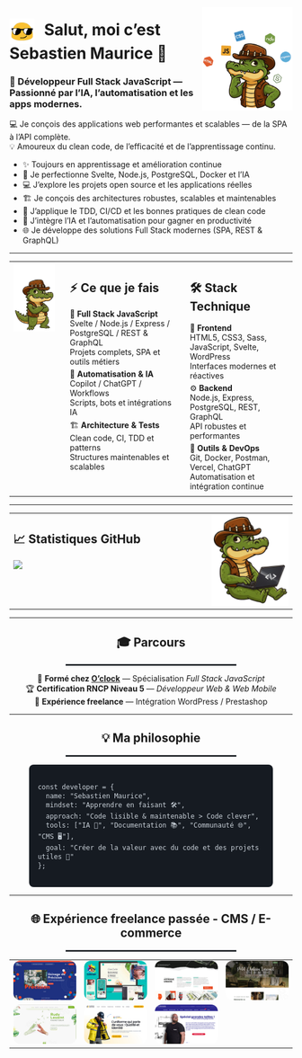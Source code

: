 <!-- 💻 Profil GitHub Pro - Sebastien Maurice -->
<!-- Version harmonisée & responsive - 2025 -->

<div>
  <!-- Image à droite -->
  <a href="https://raw.githubusercontent.com/sebastienmaurice/sebastienmaurice/refs/heads/main/dundee-croco-profil-right-1.png" target="_blank" rel="noopener noreferrer nofollow">
    <img 
      align="right" 
      width="32%" 
      src="https://raw.githubusercontent.com/sebastienmaurice/sebastienmaurice/refs/heads/main/dundee-croco-profil-right-1.png" 
      style="max-width:180px; display:block; margin-top:-20px;">
  </a>

  <!-- Titre principal -->
  <h1>
    <img src="https://raw.githubusercontent.com/sebastienmaurice/sebastienmaurice/refs/heads/main/blob-sunglasses.gif" 
         alt="emoji-blob" 
         style="width:45px; vertical-align:middle; margin-right:10px;">
    Salut, moi c’est <strong>Sebastien Maurice</strong> 👋
  </h1>

  <h3>
    🚀 Développeur Full Stack JavaScript — Passionné par l’IA, l’automatisation et les apps modernes.
  </h3>

  <p>
    💻 Je conçois des applications web performantes et scalables — de la SPA à l’API complète.<br>
    💡 Amoureux du clean code, de l’efficacité et de l’apprentissage continu.
  </p>

  <ul>
    <li>✨ Toujours en apprentissage et amélioration continue</li>
    <li>🌱 Je perfectionne Svelte, Node.js, PostgreSQL, Docker et l’IA</li>
    <li>💻 J’explore les projets open source et les applications réelles</li>
    <li>🏗️ Je conçois des architectures robustes, scalables et maintenables</li>
    <li>🧪 J’applique le TDD, CI/CD et les bonnes pratiques de clean code</li>
    <li>🤖 J’intègre l’IA et l’automatisation pour gagner en productivité</li>
    <li>🌐 Je développe des solutions Full Stack modernes (SPA, REST & GraphQL)</li>
  </ul>
</div>

---
<!-- ⚡ Ce que je fais + 🛠️ Stack Technique — TABLE 100% GitHub -->
<table align="center" cellspacing="0" cellpadding="0">
<tr>
  <!-- Croco -->
  <td valign="top" style="padding-right:20px;">
    <img src="https://raw.githubusercontent.com/sebastienmaurice/sebastienmaurice/main/croco-dundee-debout-1.png" width="250" alt="Croco Dundee">
  </td>

  <!-- Ce que je fais -->
  <td valign="top" style="padding-right:20px;">
    <h2>⚡ Ce que je fais</h2>
    <p style="margin:5px 0">
      🎯 <b>Full Stack JavaScript</b><br>
      Svelte / Node.js / Express / PostgreSQL / REST & GraphQL<br>
      Projets complets, SPA et outils métiers
    </p>
    <p style="margin:5px 0">
      🤖 <b>Automatisation & IA</b><br>
      Copilot / ChatGPT / Workflows<br>
      Scripts, bots et intégrations IA
    </p>
    <p style="margin:5px 0">
      🏗️ <b>Architecture & Tests</b><br>
      Clean code, CI, TDD et patterns<br>
      Structures maintenables et scalables
    </p>
  </td>

  <!-- Stack Technique -->
  <td valign="top">
    <h2>🛠️ Stack Technique</h2>
    <p style="margin:5px 0">
      🎨 <b>Frontend</b><br>
      HTML5, CSS3, Sass, JavaScript, Svelte, WordPress<br>
      Interfaces modernes et réactives
    </p>
    <p style="margin:5px 0">
      ⚙️ <b>Backend</b><br>
      Node.js, Express, PostgreSQL, REST, GraphQL<br>
      API robustes et performantes
    </p>
    <p style="margin:5px 0">
      🧰 <b>Outils & DevOps</b><br>
      Git, Docker, Postman, Vercel, ChatGPT<br>
      Automatisation et intégration continue
    </p>
  </td>
</tr>
</table>

---
<!-- 📈 Statistiques GitHub — 2 COLONNES 70% / 30% -->
<table align="center" cellspacing="0" cellpadding="0" width="100%"><tr>
<td valign="top" width="70%" style="padding-right:20px;">
<h2>📈 Statistiques GitHub</h2>
<p style="margin:5px 0">
<img src="https://github-readme-stats.vercel.app/api?username=sebastienmaurice&show_icons=true&theme=tokyonight&hide_border=true&count_private=true" width="100%">
</p>
</td>
<td valign="top" width="30%">
<img src="https://raw.githubusercontent.com/sebastienmaurice/sebastienmaurice/main/croco-assis-1.png" width="220" alt="Croco Dundee">
</td>
</tr></table>

---

<!-- 🎓 Parcours -->
<div align="center">
  <h2>🎓 Parcours</h2>
  <hr style="width:60%; border:0.5px solid #30363d;">
</div>

<p align="center">
🧭 <b>Formé chez <a href="https://oclock.io">O’clock</a></b> — Spécialisation <i>Full Stack JavaScript</i><br>
🏆 <b>Certification RNCP Niveau 5</b> — <i>Développeur Web & Web Mobile</i><br>
💼 <b>Expérience freelance</b> — Intégration WordPress / Prestashop
</p>

---
<!-- 💡 Philosophie -->
<div align="center">
  <h2>💡 Ma philosophie</h2>
  <hr style="width:60%; border:0.5px solid #30363d;">
</div>

<pre style="background:#161b22; color:#c9d1d9; padding:15px; border-radius:8px; text-align:left; width:80%; margin:auto; font-size:14px;">
<code>
const developer = {
  name: "Sebastien Maurice",
  mindset: "Apprendre en faisant 🛠️",
  approach: "Code lisible & maintenable > Code clever",
  tools: ["IA 🤖", "Documentation 📚", "Communauté 🌐", "CMS 🖥️"],
  goal: "Créer de la valeur avec du code et des projets utiles 🚀"
};
</code>
</pre>

---
<!-- 🌐 Expérience freelance passée - CMS / E-commerce -->
<div align="center">
  <h2>🌐 Expérience freelance passée - CMS / E-commerce</h2>
  <hr style="width:60%; border:0.5px solid #30363d;">
</div>

<!-- 🌟 Miniatures horizontales compatibles GitHub -->
<table align="center" cellspacing="20">
  <tr>
    <td>
      <a href="https://raw.githubusercontent.com/sebastienmaurice/sebastienmaurice/main/gsti62.jpg">
        <img src="https://raw.githubusercontent.com/sebastienmaurice/sebastienmaurice/main/gsti62.jpg" width="200" style="border-radius:12px;">
      </a>
    </td>
    <td>
      <a href="https://raw.githubusercontent.com/sebastienmaurice/sebastienmaurice/main/onaturel.jpg">
        <img src="https://raw.githubusercontent.com/sebastienmaurice/sebastienmaurice/main/onaturel.jpg" width="200" style="border-radius:12px;">
      </a>
    </td>
    <td>
      <a href="https://raw.githubusercontent.com/sebastienmaurice/sebastienmaurice/main/palimpseste.jpg">
        <img src="https://raw.githubusercontent.com/sebastienmaurice/sebastienmaurice/main/palimpseste.jpg" width="200" style="border-radius:12px;">
      </a>
    </td>
    <td>
      <a href="https://raw.githubusercontent.com/sebastienmaurice/sebastienmaurice/main/petitchateauvercourt.jpg">
        <img src="https://raw.githubusercontent.com/sebastienmaurice/sebastienmaurice/main/petitchateauvercourt.jpg" width="200" style="border-radius:12px;">
      </a>
    </td>
  </tr>
  <tr>
    <td>
      <a href="https://raw.githubusercontent.com/sebastienmaurice/sebastienmaurice/main/rudylesaint.jpg">
        <img src="https://raw.githubusercontent.com/sebastienmaurice/sebastienmaurice/main/rudylesaint.jpg" width="200" style="border-radius:12px;">
      </a>
    </td>
    <td>
      <a href="https://raw.githubusercontent.com/sebastienmaurice/sebastienmaurice/main/alternativ.jpg">
        <img src="https://raw.githubusercontent.com/sebastienmaurice/sebastienmaurice/main/alternativ.jpg" width="200" style="border-radius:12px;">
      </a>
    </td>
    <td>
      <a href="https://raw.githubusercontent.com/sebastienmaurice/sebastienmaurice/main/galaxy.jpg">
        <img src="https://raw.githubusercontent.com/sebastienmaurice/sebastienmaurice/main/galaxy.jpg" width="200" style="border-radius:12px;">
      </a>
    </td>
  </tr>
</table>
